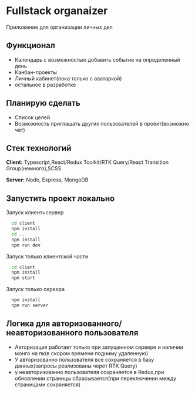 # Fullstack organaizer

Приложение для организации личных дел

## Функционал

- Календарь с возможностью добавить событие на определенный день
- Канбан-проекты
- Личный кабинет(пока только с аватаркой)
- остальное в разработке

## Планирую сделать

- Список целей
- Возможность приглашать других пользователей в проект(возможно чат)

## Стек технологий

**Client:** Typescript,React/Redux Toolkit/RTK Query/React Transition Group(немного),SCSS

**Server:** Node, Express, MongoDB


## Запустить проект локально

Запуск клиент+сервер 

```bash
  cd client
  npm install
  cd ..
  npm install
  npm run dev
```

Запуск только клиентской части

```bash
  cd client
  npm install
  npm start
```
Запуск только сервера

```bash
  npm install
  npm run server
```


## Логика для авторизованного/неавторизованного пользователя

- Авторизация работает только при запущенном сервере и наличии монго на пк(в скором времени подниму удаленную)
- У авторизованно пользователя все сохраняется в базу данных(запросы реализованы черет RTK Query)
- у неавторизованно пользователя сохраняется в Redux,при обновлении страницы сбрасывается(при переключении между страницами сохраняется)



